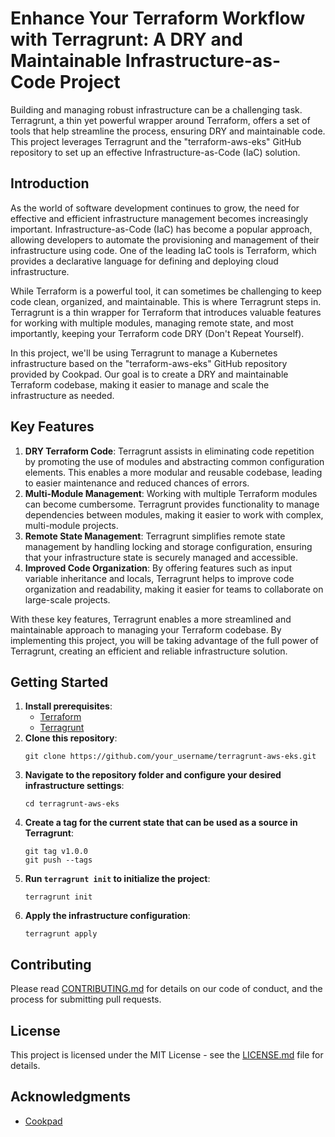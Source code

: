 # Enhance Your Terraform Workflow with Terragrunt: A DRY and Maintainable Infrastructure-as-Code Project

Building and managing robust infrastructure can be a challenging task. Terragrunt, a thin yet powerful wrapper around Terraform, offers a set of tools that help streamline the process, ensuring DRY and maintainable code. This project leverages Terragrunt and the "terraform-aws-eks" GitHub repository to set up an effective Infrastructure-as-Code (IaC) solution.

## Introduction

As the world of software development continues to grow, the need for effective and efficient infrastructure management becomes increasingly important. Infrastructure-as-Code (IaC) has become a popular approach, allowing developers to automate the provisioning and management of their infrastructure using code. One of the leading IaC tools is Terraform, which provides a declarative language for defining and deploying cloud infrastructure.

While Terraform is a powerful tool, it can sometimes be challenging to keep code clean, organized, and maintainable. This is where Terragrunt steps in. Terragrunt is a thin wrapper for Terraform that introduces valuable features for working with multiple modules, managing remote state, and most importantly, keeping your Terraform code DRY (Don't Repeat Yourself).

In this project, we'll be using Terragrunt to manage a Kubernetes infrastructure based on the "terraform-aws-eks" GitHub repository provided by Cookpad. Our goal is to create a DRY and maintainable Terraform codebase, making it easier to manage and scale the infrastructure as needed.

## Key Features

1. **DRY Terraform Code**: Terragrunt assists in eliminating code repetition by promoting the use of modules and abstracting common configuration elements. This enables a more modular and reusable codebase, leading to easier maintenance and reduced chances of errors.
2. **Multi-Module Management**: Working with multiple Terraform modules can become cumbersome. Terragrunt provides functionality to manage dependencies between modules, making it easier to work with complex, multi-module projects.
3. **Remote State Management**: Terragrunt simplifies remote state management by handling locking and storage configuration, ensuring that your infrastructure state is securely managed and accessible.
4. **Improved Code Organization**: By offering features such as input variable inheritance and locals, Terragrunt helps to improve code organization and readability, making it easier for teams to collaborate on large-scale projects.

With these key features, Terragrunt enables a more streamlined and maintainable approach to managing your Terraform codebase. By implementing this project, you will be taking advantage of the full power of Terragrunt, creating an efficient and reliable infrastructure solution.

## Getting Started

1. **Install prerequisites**:
   - [Terraform](https://www.terraform.io/downloads.html)
   - [Terragrunt](https://terragrunt.gruntwork.io/docs/getting-started/install/)
2. **Clone this repository**:
   ```
   git clone https://github.com/your_username/terragrunt-aws-eks.git
   ```
3. **Navigate to the repository folder and configure your desired infrastructure settings**:
   ```
   cd terragrunt-aws-eks
   ```
4. **Create a tag for the current state that can be used as a source in Terragrunt**:
   ```
   git tag v1.0.0
   git push --tags
   ```
5. **Run `terragrunt init` to initialize the project**:
   ```
   terragrunt init
   ```
6. **Apply the infrastructure configuration**:
   ```
   terragrunt apply
   ```

## Contributing

Please read [CONTRIBUTING.md](CONTRIBUTING.md) for details on our code of conduct, and the process for submitting pull requests.

## License

This project is licensed under the MIT License - see the [LICENSE.md](LICENSE.md) file for details.

## Acknowledgments

- [Cookpad](https://github.com/cookpad/terraform-aws-eks)
